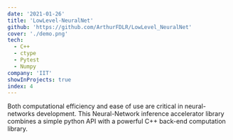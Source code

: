 ```yaml
---
date: '2021-01-26'
title: 'LowLevel-NeuralNet'
github: 'https://github.com/ArthurFDLR/LowLevel_NeuralNet'
cover: './demo.png'
tech:
  - C++
  - ctype
  - Pytest
  - Numpy
company: 'IIT'
showInProjects: true
index: 4
---
```


Both computational efficiency and ease of use are critical in neural-networks development. This Neural-Network inference accelerator library combines a simple python API with a powerful C++ back-end computation library.
